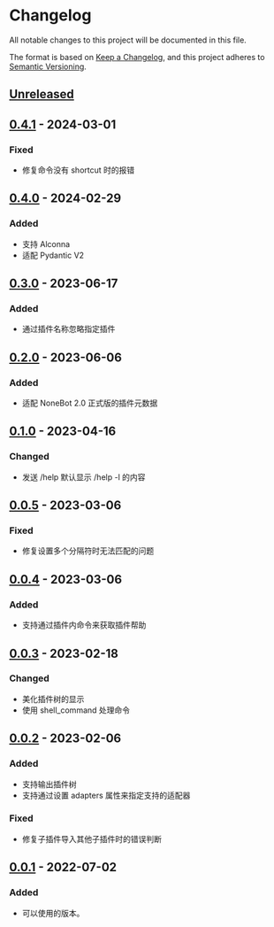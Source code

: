 # Changelog

All notable changes to this project will be documented in this file.

The format is based on [Keep a Changelog](https://keepachangelog.com/zh-CN/1.0.0/),
and this project adheres to [Semantic Versioning](https://semver.org/lang/zh-CN/spec/v2.0.0.html).

## [Unreleased]

## [0.4.1] - 2024-03-01

### Fixed

- 修复命令没有 shortcut 时的报错

## [0.4.0] - 2024-02-29

### Added

- 支持 Alconna
- 适配 Pydantic V2

## [0.3.0] - 2023-06-17

### Added

- 通过插件名称忽略指定插件

## [0.2.0] - 2023-06-06

### Added

- 适配 NoneBot 2.0 正式版的插件元数据

## [0.1.0] - 2023-04-16

### Changed

- 发送 /help 默认显示 /help -l 的内容

## [0.0.5] - 2023-03-06

### Fixed

- 修复设置多个分隔符时无法匹配的问题

## [0.0.4] - 2023-03-06

### Added

- 支持通过插件内命令来获取插件帮助

## [0.0.3] - 2023-02-18

### Changed

- 美化插件树的显示
- 使用 shell_command 处理命令

## [0.0.2] - 2023-02-06

### Added

- 支持输出插件树
- 支持通过设置 adapters 属性来指定支持的适配器

### Fixed

- 修复子插件导入其他子插件时的错误判断

## [0.0.1] - 2022-07-02

### Added

- 可以使用的版本。

[unreleased]: https://github.com/he0119/nonebot-plugin-treehelp/compare/v0.4.1...HEAD
[0.4.1]: https://github.com/he0119/nonebot-plugin-treehelp/compare/v0.4.0...v0.4.1
[0.4.0]: https://github.com/he0119/nonebot-plugin-treehelp/compare/v0.3.0...v0.4.0
[0.3.0]: https://github.com/he0119/nonebot-plugin-treehelp/compare/v0.2.0...v0.3.0
[0.2.0]: https://github.com/he0119/nonebot-plugin-treehelp/compare/v0.1.0...v0.2.0
[0.1.0]: https://github.com/he0119/nonebot-plugin-treehelp/compare/v0.0.5...v0.1.0
[0.0.5]: https://github.com/he0119/nonebot-plugin-treehelp/compare/v0.0.4...v0.0.5
[0.0.4]: https://github.com/he0119/nonebot-plugin-treehelp/compare/v0.0.3...v0.0.4
[0.0.3]: https://github.com/he0119/nonebot-plugin-treehelp/compare/v0.0.2...v0.0.3
[0.0.2]: https://github.com/he0119/nonebot-plugin-treehelp/compare/v0.0.1...v0.0.2
[0.0.1]: https://github.com/he0119/nonebot-plugin-treehelp/releases/tag/v0.0.1
